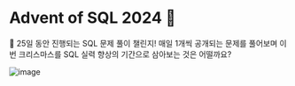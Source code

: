 # Advent of SQL 2024 🎄
🎅 25일 동안 진행되는 SQL 문제 풀이 챌린지! 매일 1개씩 공개되는 문제를 풀어보며 이번 크리스마스를 SQL 실력 향상의 기간으로 삼아보는 것은 어떨까요?


![image](https://github.com/user-attachments/assets/9a704e75-3dc4-4fa6-b73f-fde082d4bdad)

